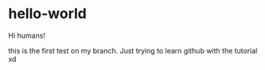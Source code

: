 # hello-world

Hi humans!

this is the first test on my branch. Just trying to learn github with the tutorial xd
